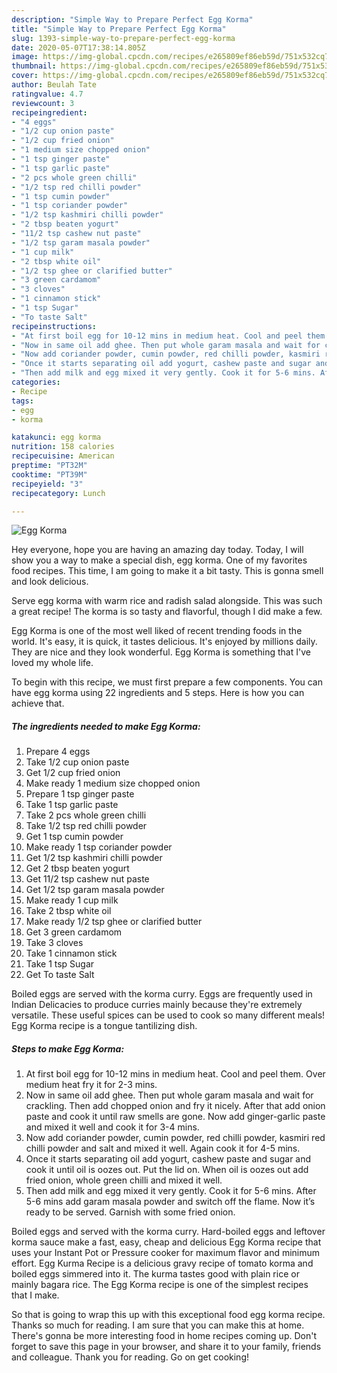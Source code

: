 ```yaml
---
description: "Simple Way to Prepare Perfect Egg Korma"
title: "Simple Way to Prepare Perfect Egg Korma"
slug: 1393-simple-way-to-prepare-perfect-egg-korma
date: 2020-05-07T17:38:14.805Z
image: https://img-global.cpcdn.com/recipes/e265809ef86eb59d/751x532cq70/egg-korma-recipe-main-photo.jpg
thumbnail: https://img-global.cpcdn.com/recipes/e265809ef86eb59d/751x532cq70/egg-korma-recipe-main-photo.jpg
cover: https://img-global.cpcdn.com/recipes/e265809ef86eb59d/751x532cq70/egg-korma-recipe-main-photo.jpg
author: Beulah Tate
ratingvalue: 4.7
reviewcount: 3
recipeingredient:
- "4 eggs"
- "1/2 cup onion paste"
- "1/2 cup fried onion"
- "1 medium size chopped onion"
- "1 tsp ginger paste"
- "1 tsp garlic paste"
- "2 pcs whole green chilli"
- "1/2 tsp red chilli powder"
- "1 tsp cumin powder"
- "1 tsp coriander powder"
- "1/2 tsp kashmiri chilli powder"
- "2 tbsp beaten yogurt"
- "11/2 tsp cashew nut paste"
- "1/2 tsp garam masala powder"
- "1 cup milk"
- "2 tbsp white oil"
- "1/2 tsp ghee or clarified butter"
- "3 green cardamom"
- "3 cloves"
- "1 cinnamon stick"
- "1 tsp Sugar"
- "To taste Salt"
recipeinstructions:
- "At first boil egg for 10-12 mins in medium heat. Cool and peel them. Over medium heat fry it for 2-3 mins."
- "Now in same oil add ghee. Then put whole garam masala and wait for crackling. Then add chopped onion and fry it nicely. After that add onion paste and cook it until raw smells are gone. Now add ginger-garlic paste and mixed it well and cook it for 3-4 mins."
- "Now add coriander powder, cumin powder, red chilli powder, kasmiri red chilli powder and salt and mixed it well. Again cook it for 4-5 mins."
- "Once it starts separating oil add yogurt, cashew paste and sugar and cook it until oil is oozes out. Put the lid on. When oil is oozes out add fried onion, whole green chilli and mixed it well."
- "Then add milk and egg mixed it very gently. Cook it for 5-6 mins. After 5-6 mins add garam masala powder and switch off the flame. Now it’s ready to be served. Garnish with some fried onion."
categories:
- Recipe
tags:
- egg
- korma

katakunci: egg korma 
nutrition: 158 calories
recipecuisine: American
preptime: "PT32M"
cooktime: "PT39M"
recipeyield: "3"
recipecategory: Lunch

---
```



![Egg Korma](https://img-global.cpcdn.com/recipes/e265809ef86eb59d/751x532cq70/egg-korma-recipe-main-photo.jpg)

Hey everyone, hope you are having an amazing day today. Today, I will show you a way to make a special dish, egg korma. One of my favorites food recipes. This time, I am going to make it a bit tasty. This is gonna smell and look delicious.

Serve egg korma with warm rice and radish salad alongside. This was such a great recipe! The korma is so tasty and flavorful, though I did make a few.

Egg Korma is one of the most well liked of recent trending foods in the world. It's easy, it is quick, it tastes delicious. It's enjoyed by millions daily. They are nice and they look wonderful. Egg Korma is something that I've loved my whole life.


To begin with this recipe, we must first prepare a few components. You can have egg korma using 22 ingredients and 5 steps. Here is how you can achieve that.

<!--inarticleads1-->

##### The ingredients needed to make Egg Korma:

1. Prepare 4 eggs
1. Take 1/2 cup onion paste
1. Get 1/2 cup fried onion
1. Make ready 1 medium size chopped onion
1. Prepare 1 tsp ginger paste
1. Take 1 tsp garlic paste
1. Take 2 pcs whole green chilli
1. Take 1/2 tsp red chilli powder
1. Get 1 tsp cumin powder
1. Make ready 1 tsp coriander powder
1. Get 1/2 tsp kashmiri chilli powder
1. Get 2 tbsp beaten yogurt
1. Get 11/2 tsp cashew nut paste
1. Get 1/2 tsp garam masala powder
1. Make ready 1 cup milk
1. Take 2 tbsp white oil
1. Make ready 1/2 tsp ghee or clarified butter
1. Get 3 green cardamom
1. Take 3 cloves
1. Take 1 cinnamon stick
1. Take 1 tsp Sugar
1. Get To taste Salt


Boiled eggs are served with the korma curry. Eggs are frequently used in Indian Delicacies to produce curries mainly because they&#39;re extremely versatile. These useful spices can be used to cook so many different meals! Egg Korma recipe is a tongue tantilizing dish. 

<!--inarticleads2-->

##### Steps to make Egg Korma:

1. At first boil egg for 10-12 mins in medium heat. Cool and peel them. Over medium heat fry it for 2-3 mins.
1. Now in same oil add ghee. Then put whole garam masala and wait for crackling. Then add chopped onion and fry it nicely. After that add onion paste and cook it until raw smells are gone. Now add ginger-garlic paste and mixed it well and cook it for 3-4 mins.
1. Now add coriander powder, cumin powder, red chilli powder, kasmiri red chilli powder and salt and mixed it well. Again cook it for 4-5 mins.
1. Once it starts separating oil add yogurt, cashew paste and sugar and cook it until oil is oozes out. Put the lid on. When oil is oozes out add fried onion, whole green chilli and mixed it well.
1. Then add milk and egg mixed it very gently. Cook it for 5-6 mins. After 5-6 mins add garam masala powder and switch off the flame. Now it’s ready to be served. Garnish with some fried onion.


Boiled eggs and served with the korma curry. Hard-boiled eggs and leftover korma sauce make a fast, easy, cheap and delicious Egg Korma recipe that uses your Instant Pot or Pressure cooker for maximum flavor and minimum effort. Egg Kurma Recipe is a delicious gravy recipe of tomato korma and boiled eggs simmered into it. The kurma tastes good with plain rice or mainly bagara rice. The Egg Korma recipe is one of the simplest recipes that I make. 

So that is going to wrap this up with this exceptional food egg korma recipe. Thanks so much for reading. I am sure that you can make this at home. There's gonna be more interesting food in home recipes coming up. Don't forget to save this page in your browser, and share it to your family, friends and colleague. Thank you for reading. Go on get cooking!
